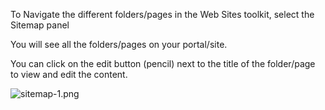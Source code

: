 To Navigate the different folders/pages in the Web Sites toolkit, select the Sitemap panel

You will see all the folders/pages on your portal/site. 

You can click on the edit button (pencil) next to the title of the folder/page to view and edit the content.

![sitemap-1.png](https://e02.insite.com/files/sites/global/navigating-sites-sitemap/sitemap-1.png)